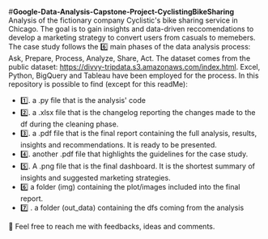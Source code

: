 #**Google-Data-Analysis-Capstone-Project-CyclistingBikeSharing**
Analysis of the fictionary company Cyclistic's bike sharing service in Chicago. The goal is to gain insights and data-driven reccomendations to develop a marketing strategy to convert users from casuals to memebers. The case study follows the 6️⃣ main phases of the data analysis process: Ask, Prepare, Process, Analyze, Share, Act.
The dataset comes from the public dataset: https://divvy-tripdata.s3.amazonaws.com/index.html. Excel, Python, BigQuery and Tableau have been employed for the process.
In this repository is possible to find (except for this readMe):

- 1️⃣. a .py file that is the analysis' code
- 2️⃣. a .xlsx file that is the changelog reporting the changes made to the df during the cleaning phase.
- 3️⃣. a .pdf file that is the final report containing the full analysis, results, insights and recommendations. It is ready to be presented.
- 4️⃣. another .pdf file that highlights the guidelines for the case study.
- 5️⃣. A .png file that is the final dashboard. It is the shortest summary of insights and suggested marketing strategies.
- 6️⃣ a folder (img) containing the plot/images included into the final report.
- 7️⃣ . a folder (out_data) containing the dfs coming from the analysis

📩 Feel free to reach me with feedbacks, ideas and comments.
